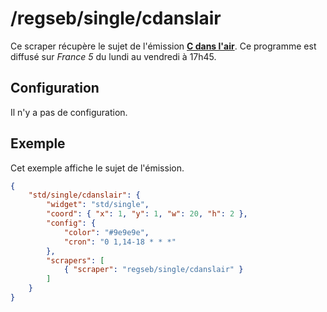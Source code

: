 # /regseb/single/cdanslair

Ce scraper récupère le sujet de l'émission
**[C dans l'air](http://www.france5.fr/emissions/c-dans-l-air)**. Ce programme
est diffusé sur *France 5* du lundi au vendredi à 17h45.

## Configuration

Il n'y a pas de configuration.

## Exemple

Cet exemple affiche le sujet de l'émission.

```JSON
{
    "std/single/cdanslair": {
        "widget": "std/single",
        "coord": { "x": 1, "y": 1, "w": 20, "h": 2 },
        "config": {
            "color": "#9e9e9e",
            "cron": "0 1,14-18 * * *"
        },
        "scrapers": [
            { "scraper": "regseb/single/cdanslair" }
        ]
    }
}
```
